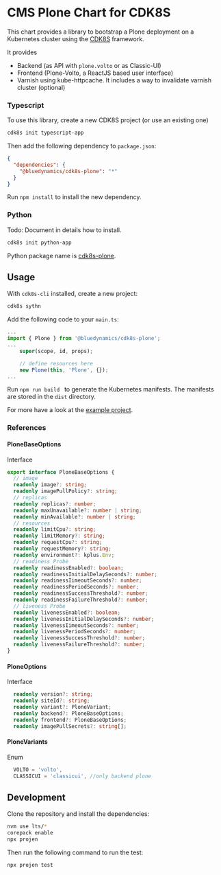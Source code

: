 # CMS Plone Chart for CDK8S

This chart provides a library to bootstrap a Plone deployment on a Kubernetes cluster using the [CDK8S](https://cdk8s.io) framework.

It provides
- Backend (as API with `plone.volto` or as Classic-UI)
- Frontend (Plone-Volto, a ReactJS based user interface)
- Varnish using kube-httpcache. It includes a way to invalidate varnish cluster (optional)


### Typescript

To use this library, create a new CDK8S project (or use an existing one)

```bash
cdk8s init typescript-app
```

Then add the following dependency to `package.json`:

```json
{
  "dependencies": {
    "@bluedynamics/cdk8s-plone": "*"
  }
}
```

Run `npm install` to install the new dependency.

### Python

Todo: Document in details how to install.

```bash
cdk8s init python-app
```

Python package name is [cdk8s-plone](https://pypi.org/project/cdk8s-plone/).


## Usage

With `cdk8s-cli` installed, create a new project:

```bash
cdk8s sythn
```

Add the following code to your `main.ts`:

```typescript
...
import { Plone } from '@bluedynamics/cdk8s-plone';
...
    super(scope, id, props);

    // define resources here
    new Plone(this, 'Plone', {});
...
```

Run `npm run build ` to generate the Kubernetes manifests.
The manifests are stored in the `dist` directory.

For more have a look at the [example project](https://github.com/bluedynamics/cdk8s-plone-example).

### References

#### PloneBaseOptions
Interface
```typescript
export interface PloneBaseOptions {
  // image
  readonly image?: string;
  readonly imagePullPolicy?: string;
  // replicas
  readonly replicas?: number;
  readonly maxUnavailable?: number | string;
  readonly minAvailable?: number | string;
  // resources
  readonly limitCpu?: string;
  readonly limitMemory?: string;
  readonly requestCpu?: string;
  readonly requestMemory?: string;
  readonly environment?: kplus.Env;
  // readiness Probe
  readonly readinessEnabled?: boolean;
  readonly readinessInitialDelaySeconds?: number;
  readonly readinessIimeoutSeconds?: number;
  readonly readinessPeriodSeconds?: number;
  readonly readinessSuccessThreshold?: number;
  readonly readinessFailureThreshold?: number;
  // liveness Probe
  readonly livenessEnabled?: boolean;
  readonly livenessInitialDelaySeconds?: number;
  readonly livenessIimeoutSeconds?: number;
  readonly livenessPeriodSeconds?: number;
  readonly livenessSuccessThreshold?: number;
  readonly livenessFailureThreshold?: number;
}
```

#### PloneOptions
Interface
```typescript
  readonly version?: string;
  readonly siteId?: string;
  readonly variant?: PloneVariant;
  readonly backend?: PloneBaseOptions;
  readonly frontend?: PloneBaseOptions;
  readonly imagePullSecrets?: string[];
```

#### PloneVariants
Enum
```typescript
  VOLTO = 'volto',
  CLASSICUI = 'classicui', //only backend plone
```


## Development

Clone the repository and install the dependencies:

```bash
nvm use lts/*
corepack enable
npx projen
```

Then run the following command to run the test:

```bash
npx projen test
```
